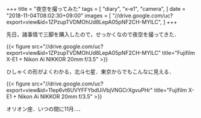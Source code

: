 +++
title = "夜空を撮ってみた"
tags = [
  "diary",
  "x-e1",
  "camera",
]
date = "2018-11-04T08:02:30+09:00"
images = [
  "//drive.google.com/uc?export=view&id=1ZPzupTVDMOhUd8LepA05pNF2CH-MYlLC",
]
+++

先日，諸事情で三脚を購入したので，せっかくなので夜空を撮ってきた．  
<!--more-->

{{< figure src="//drive.google.com/uc?export=view&id=1ZPzupTVDMOhUd8LepA05pNF2CH-MYlLC" title="Fujifilm X-E1 + Nikon Ai NIKKOR 20mm f/3.5" >}}

ひしゃくの形がよくわかる，北斗七星．東京からでもこんなに見える．

{{< figure src="//drive.google.com/uc?export=view&id=11ep6vt6UVYFFYbdUiVbjVNGCrXgvuPHr" title="Fujifilm X-E1 + Nikon Ai NIKKOR 20mm f/3.5" >}}

オリオン座．いつの間に11月...．
